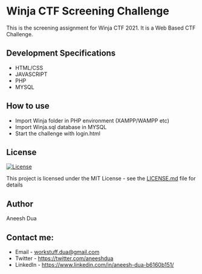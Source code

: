 # Winja CTF Screening Challenge
 
 This is the screening assignment for Winja CTF 2021. It is a Web Based CTF Challenge.

## Development Specifications

* HTML/CSS
* JAVASCRIPT
* PHP
* MYSQL

## How to use

* Import Winja folder in PHP environment (XAMPP/WAMPP etc)
* Import Winja.sql database in MYSQL
* Start the challenge with login.html

## License
[![License](http://img.shields.io/:license-mit-blue.svg?style=flat-square)](http://badges.mit-license.org)

This project is licensed under the MIT License - see the [LICENSE.md](LICENSE.md) file for details

## Author
Aneesh Dua

## Contact me:
* Email - workstuff.dua@gmail.com
* Twitter - https://twitter.com/aneeshdua
* LinkedIn - https://www.linkedin.com/in/aneesh-dua-b6160b151/
